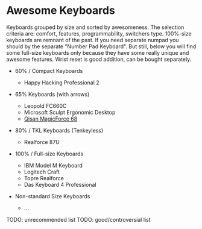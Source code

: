 # Awesome Keyboards

Keyboards grouped by size and sorted by awesomeness. The selection criteria are: comfort, features, programmability, switchers type. 100%-size keyboards are remnant of the past. If you need separate numpad you should by the separate "Number Pad Keyboard". But still, below you will find some full-size keyboards only because they have some really unique and awesome features. Wrist reset is good addition, can be bought separately.

- 60% / Compact Keyboards
  * Happy Hacking Professional 2

- 65% Keyboards (with arrows)
  * Leopold FC660C
  * Microsoft Sculpt Ergonomic Desktop
  * [Qisan MagicForce 68](./keyboards/qisan_magicforce_68/en.md)

- 80% / TKL Keyboards (Tenkeyless)
  * Realforce 87U

- 100% / Full-size Keyboards
  * IBM Model M Keyboard
  * Logitech Craft 
  * Topre Realforce
  * Das Keyboard 4 Professional

- Non-standard Size Keyboards
  * ...


TODO: unrecommended list
TODO: good/controversial list
